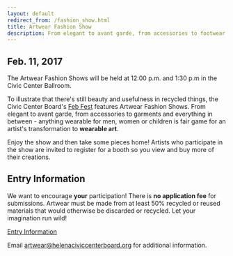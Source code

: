 ```yaml
---
layout: default
redirect_from: /fashion_show.html
title: Artwear Fashion Show
description: From elegant to avant garde, from accessories to footwear and everything in between, anything wearable is fair game for an artist's transformation to wearable art.
---
```


## Feb. 11, 2017

The Artwear Fashion Shows will be held at 12:00 p.m. and 1:30 p.m in the Civic Center Ballroom.

To illustrate that there's still beauty and usefulness in recycled things, the Civic Center Board's [Feb Fest](/febfest/) features Artwear Fashion Shows. From elegant to avant garde, from accessories to garments and everything in between - anything wearable for men, women or children is fair game for an artist's transformation to **wearable art**.

Enjoy the show and then take some pieces home! Artists who participate in the show are invited to register for a booth so you view and buy more of their creations.

## Entry Information

We want to encourage **your** participation! There is **no application fee** for submissions. Artwear must be made from at least 50% recycled or reused materials that would otherwise be discarded or recycled. Let your imagination run wild!

<p><a class="btn btn-primary" href="entry" role="button">Entry Information</a></p>

Email <artwear@helenaciviccenterboard.org> for additional information.
